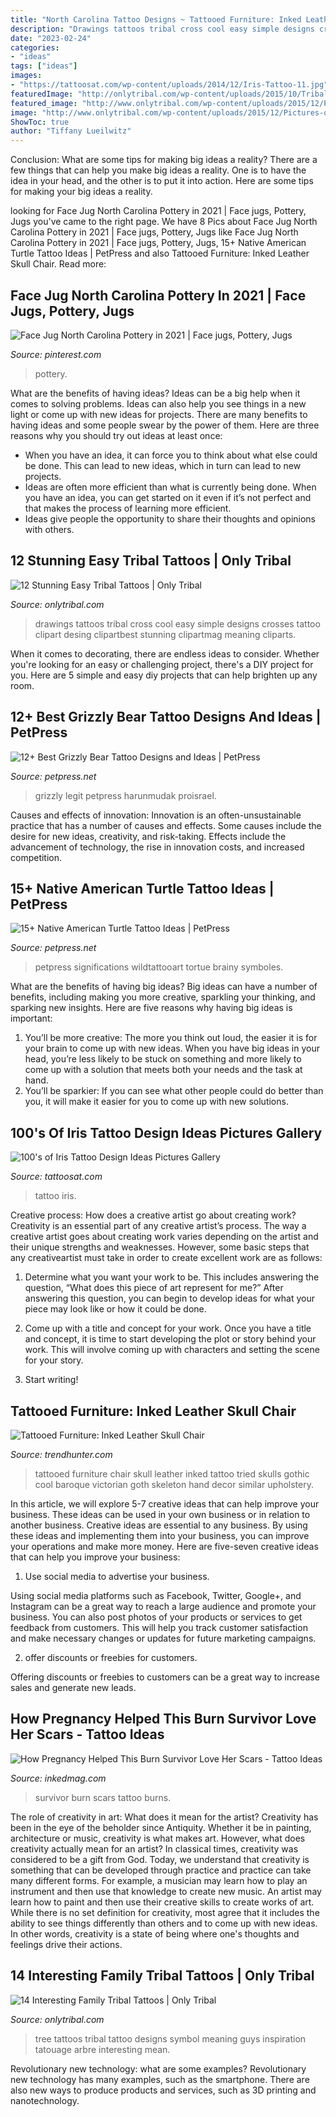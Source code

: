 ```yaml
---
title: "North Carolina Tattoo Designs ~ Tattooed Furniture: Inked Leather Skull Chair"
description: "Drawings tattoos tribal cross cool easy simple designs crosses tattoo clipart desing clipartbest stunning clipartmag meaning cliparts"
date: "2023-02-24"
categories:
- "ideas"
tags: ["ideas"]
images:
- "https://tattoosat.com/wp-content/uploads/2014/12/Iris-Tattoo-11.jpg"
featuredImage: "http://onlytribal.com/wp-content/uploads/2015/10/Tribal-Family-Tree-Tattoos1-225x300.jpg"
featured_image: "http://www.onlytribal.com/wp-content/uploads/2015/12/Pictures-of-Easy-Tribal-Tattoos.jpg"
image: "http://www.onlytribal.com/wp-content/uploads/2015/12/Pictures-of-Easy-Tribal-Tattoos.jpg"
ShowToc: true
author: "Tiffany Lueilwitz"
---
```



Conclusion: What are some tips for making big ideas a reality?
There are a few things that can help you make big ideas a reality. One is to have the idea in your head, and the other is to put it into action. Here are some tips for making your big ideas a reality.

	

		
looking for Face Jug North Carolina Pottery in 2021 | Face jugs, Pottery, Jugs you've came to the right page. We have 8 Pics about Face Jug North Carolina Pottery in 2021 | Face jugs, Pottery, Jugs like Face Jug North Carolina Pottery in 2021 | Face jugs, Pottery, Jugs, 15+ Native American Turtle Tattoo Ideas | PetPress and also Tattooed Furniture: Inked Leather Skull Chair. Read more:
		
    
## Face Jug North Carolina Pottery In 2021 | Face Jugs, Pottery, Jugs

<img loading=lazy src="https://i.pinimg.com/736x/f3/58/7a/f3587a1558aeef2d598da4b2a85fd360.jpg" onerror="this.onerror=null;this.src='https://tse1.mm.bing.net/th?id=OIP.sD5QHSZnWKEm6HwGMKQEywHaJ3&amp;pid=15.1';" alt="Face Jug North Carolina Pottery in 2021 | Face jugs, Pottery, Jugs">

_Source: pinterest.com_

>pottery. 

	

What are the benefits of having ideas?
Ideas can be a big help when it comes to solving problems. Ideas can also help you see things in a new light or come up with new ideas for projects. There are many benefits to having ideas and some people swear by the power of them. Here are three reasons why you should try out ideas at least once: 
- When you have an idea, it can force you to think about what else could be done. This can lead to new ideas, which in turn can lead to new projects. 
- Ideas are often more efficient than what is currently being done. When you have an idea, you can get started on it even if it’s not perfect and that makes the process of learning more efficient. 
- Ideas give people the opportunity to share their thoughts and opinions with others.

    
## 12 Stunning Easy Tribal Tattoos | Only Tribal

<img loading=lazy src="http://www.onlytribal.com/wp-content/uploads/2015/12/Pictures-of-Easy-Tribal-Tattoos.jpg" onerror="this.onerror=null;this.src='https://tse4.mm.bing.net/th?id=OIP.NJAqS3BGUTs45SmE39m1lgHaKw&amp;pid=15.1';" alt="12 Stunning Easy Tribal Tattoos | Only Tribal">

_Source: onlytribal.com_

>drawings tattoos tribal cross cool easy simple designs crosses tattoo clipart desing clipartbest stunning clipartmag meaning cliparts. 

	

When it comes to decorating, there are endless ideas to consider. Whether you're looking for an easy or challenging project, there's a DIY project for you. Here are 5 simple and easy diy projects that can help brighten up any room.

    
## 12+ Best Grizzly Bear Tattoo Designs And Ideas | PetPress

<img loading=lazy src="https://cdn.petpress.net/wp-content/uploads/2020/05/11234730/grizzly-bear-tattoo-sleeve-design.jpg" onerror="this.onerror=null;this.src='https://tse1.mm.bing.net/th?id=OIP.Gp6V3F0SAB0Tyy0VWgFERAHaHa&amp;pid=15.1';" alt="12+ Best Grizzly Bear Tattoo Designs and Ideas | PetPress">

_Source: petpress.net_

>grizzly legit petpress harunmudak proisrael. 

	

Causes and effects of innovation:
Innovation is an often-unsustainable practice that has a number of causes and effects. Some causes include the desire for new ideas, creativity, and risk-taking. Effects include the advancement of technology, the rise in innovation costs, and increased competition.

    
## 15+ Native American Turtle Tattoo Ideas | PetPress

<img loading=lazy src="https://cdn.petpress.net/wp-content/uploads/2020/04/12013316/native-american-turtle-tattoo-leg.jpg" onerror="this.onerror=null;this.src='https://tse2.mm.bing.net/th?id=OIP.KCXCR7d25PeepfwWDE98rgHaJQ&amp;pid=15.1';" alt="15+ Native American Turtle Tattoo Ideas | PetPress">

_Source: petpress.net_

>petpress significations wildtattooart tortue brainy symboles. 

	

What are the benefits of having big ideas?
Big ideas can have a number of benefits, including making you more creative, sparkling your thinking, and sparking new insights. Here are five reasons why having big ideas is important: 
1. You’ll be more creative: The more you think out loud, the easier it is for your brain to come up with new ideas. When you have big ideas in your head, you’re less likely to be stuck on something and more likely to come up with a solution that meets both your needs and the task at hand. 
2. You’ll be sparkier: If you can see what other people could do better than you, it will make it easier for you to come up with new solutions.

    
## 100&#039;s Of Iris Tattoo Design Ideas Pictures Gallery

<img loading=lazy src="https://tattoosat.com/wp-content/uploads/2014/12/Iris-Tattoo-11.jpg" onerror="this.onerror=null;this.src='https://tse4.mm.bing.net/th?id=OIP.C6oyK9Vsdl6qvsMUbrtHywHaHa&amp;pid=15.1';" alt="100&#039;s of Iris Tattoo Design Ideas Pictures Gallery">

_Source: tattoosat.com_

>tattoo iris. 

	

Creative process: How does a creative artist go about creating work?
Creativity is an essential part of any creative artist’s process. The way a creative artist goes about creating work varies depending on the artist and their unique strengths and weaknesses. However, some basic steps that any creativeartist must take in order to create excellent work are as follows:
1. Determine what you want your work to be. This includes answering the question, “What does this piece of art represent for me?” After answering this question, you can begin to develop ideas for what your piece may look like or how it could be done.

2. Come up with a title and concept for your work. Once you have a title and concept, it is time to start developing the plot or story behind your work. This will involve coming up with characters and setting the scene for your story.

3. Start writing!

    
## Tattooed Furniture: Inked Leather Skull Chair

<img loading=lazy src="http://cdn.trendhunterstatic.com/thumbs/tattooed-furniture-inked-leather-skull-chair.jpeg" onerror="this.onerror=null;this.src='https://tse3.mm.bing.net/th?id=OIP.C9OD3a-PsKLRLzkygjdlewHaLB&amp;pid=15.1';" alt="Tattooed Furniture: Inked Leather Skull Chair">

_Source: trendhunter.com_

>tattooed furniture chair skull leather inked tattoo tried skulls gothic cool baroque victorian goth skeleton hand decor similar upholstery. 

	

In this article, we will explore 5-7 creative ideas that can help improve your business. These ideas can be used in your own business or in relation to another business.
Creative ideas are essential to any business. By using these ideas and implementing them into your business, you can improve your operations and make more money. Here are five-seven creative ideas that can help you improve your business:
1. Use social media to advertise your business.

Using social media platforms such as Facebook, Twitter, Google+, and Instagram can be a great way to reach a large audience and promote your business. You can also post photos of your products or services to get feedback from customers. This will help you track customer satisfaction and make necessary changes or updates for future marketing campaigns.

2. offer discounts or freebies for customers.

Offering discounts or freebies to customers can be a great way to increase sales and generate new leads.

    
## How Pregnancy Helped This Burn Survivor Love Her Scars - Tattoo Ideas

<img loading=lazy src="https://www.inkedmag.com/.image/t_share/MTU5MDMxOTg2MzgwODc1NDEz/burns-feat.jpg" onerror="this.onerror=null;this.src='https://tse3.mm.bing.net/th?id=OIP.aM0sRpV2LViNR-NsEoxgAgHaF7&amp;pid=15.1';" alt="How Pregnancy Helped This Burn Survivor Love Her Scars - Tattoo Ideas">

_Source: inkedmag.com_

>survivor burn scars tattoo burns. 

	

The role of creativity in art: What does it mean for the artist?
Creativity has been in the eye of the beholder since Antiquity. Whether it be in painting, architecture or music, creativity is what makes art. However, what does creativity actually mean for an artist? In classical times, creativity was considered to be a gift from God. Today, we understand that creativity is something that can be developed through practice and practice can take many different forms. For example, a musician may learn how to play an instrument and then use that knowledge to create new music. An artist may learn how to paint and then use their creative skills to create works of art. While there is no set definition for creativity, most agree that it includes the ability to see things differently than others and to come up with new ideas. In other words, creativity is a state of being where one's thoughts and feelings drive their actions.

    
## 14 Interesting Family Tribal Tattoos | Only Tribal

<img loading=lazy src="http://onlytribal.com/wp-content/uploads/2015/10/Tribal-Family-Tree-Tattoos1-225x300.jpg" onerror="this.onerror=null;this.src='https://tse2.mm.bing.net/th?id=OIP.DPxy5IEwcqCoR6qpWJUslwHaJ4&amp;pid=15.1';" alt="14 Interesting Family Tribal Tattoos | Only Tribal">

_Source: onlytribal.com_

>tree tattoos tribal tattoo designs symbol meaning guys inspiration tatouage arbre interesting mean. 

	

Revolutionary new technology: what are some examples?
Revolutionary new technology has many examples, such as the smartphone. There are also new ways to produce products and services, such as 3D printing and nanotechnology.

